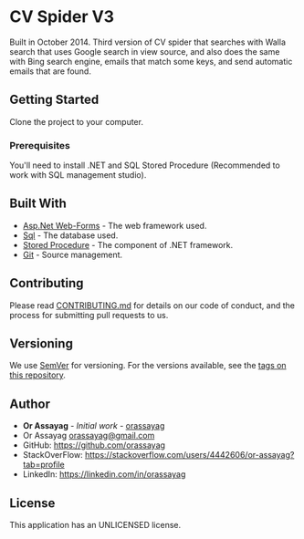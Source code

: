 # CV Spider V3

Built in October 2014. Third version of CV spider that searches with Walla search that uses Google search in view source, and also does the same with Bing search engine, emails that match some keys, and send automatic emails that are found.

## Getting Started

Clone the project to your computer.

### Prerequisites

You'll need to install .NET and SQL Stored Procedure (Recommended to work with SQL management studio).

## Built With

* [Asp.Net Web-Forms](https://www.asp.net/web-forms) - The web framework used.
* [Sql](https://azure.microsoft.com/en-us/services/sql-database/) - The database used.
* [Stored Procedure](https://docs.microsoft.com/en-us/sql/relational-databases/stored-procedures/create-a-stored-procedure?view=sql-server-2017) - The component of .NET framework.
* [Git](https://git-scm.com/) - Source management.

## Contributing

Please read [CONTRIBUTING.md](https://gist.github.com/PurpleBooth/b24679402957c63ec426) for details on our code of conduct, and the process for submitting pull requests to us.

## Versioning

We use [SemVer](http://semver.org) for versioning. For the versions available, see the [tags on this repository](https://github.com/your/project/tags).

## Author

* **Or Assayag** - *Initial work* - [orassayag](https://github.com/orassayag)
* Or Assayag <orassayag@gmail.com>
* GitHub: https://github.com/orassayag
* StackOverFlow: https://stackoverflow.com/users/4442606/or-assayag?tab=profile
* LinkedIn: https://linkedin.com/in/orassayag

## License

This application has an UNLICENSED license.